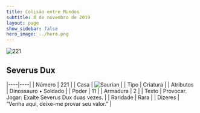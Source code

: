 ```yaml
---
title: Colisão entre Mundos
subtitle: 8 de novembro de 2019
layout: page
show_sidebar: false
hero_image: ../hero.png
---
```


![221](https://cdn.keyforgegame.com/media/card_front/pt/452_221_HGGJC9H289PC_pt.png)

## Severus Dux

|----|----|
| Número | 221 |
| Casa | ![Saurian](https://archonarcana.com/images/thumb/9/9e/Saurian_P.png/22px-Saurian_P.png "Sauro") |
| Tipo | Criatura |
| Atributos | Dinossauro • Soldado |
| Poder | 11 |
| Armadura | 2 |
| Texto | Provocar. Jogar: Exalte Severus Dux duas vezes. |
| Raridade | Rara |
| Dizeres | “Venha aqui, deixe-me provar seu valor.” |
